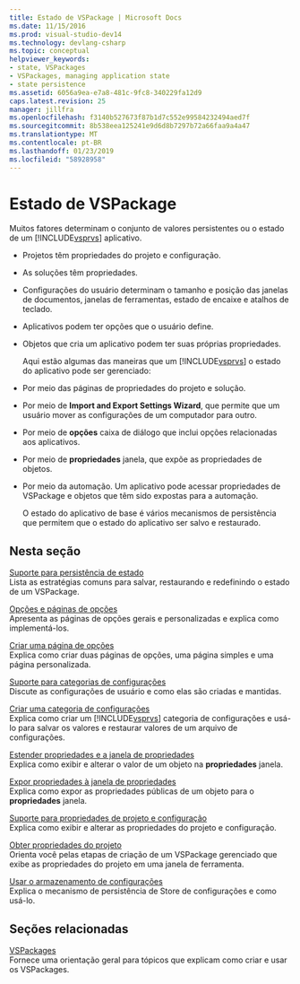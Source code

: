 ```yaml
---
title: Estado de VSPackage | Microsoft Docs
ms.date: 11/15/2016
ms.prod: visual-studio-dev14
ms.technology: devlang-csharp
ms.topic: conceptual
helpviewer_keywords:
- state, VSPackages
- VSPackages, managing application state
- state persistence
ms.assetid: 6056a9ea-e7a8-481c-9fc8-340229fa12d9
caps.latest.revision: 25
manager: jillfra
ms.openlocfilehash: f3140b527673f87b1d7c552e99584232494aed7f
ms.sourcegitcommit: 8b538eea125241e9d6d8b7297b72a66faa9a4a47
ms.translationtype: MT
ms.contentlocale: pt-BR
ms.lasthandoff: 01/23/2019
ms.locfileid: "58928958"
---
```

# <a name="vspackage-state"></a>Estado de VSPackage
Muitos fatores determinam o conjunto de valores persistentes ou o estado de um [!INCLUDE[vsprvs](../includes/vsprvs-md.md)] aplicativo.  
  
- Projetos têm propriedades do projeto e configuração.  
  
- As soluções têm propriedades.  
  
- Configurações do usuário determinam o tamanho e posição das janelas de documentos, janelas de ferramentas, estado de encaixe e atalhos de teclado.  
  
- Aplicativos podem ter opções que o usuário define.  
  
- Objetos que cria um aplicativo podem ter suas próprias propriedades.  
  
  Aqui estão algumas das maneiras que um [!INCLUDE[vsprvs](../includes/vsprvs-md.md)] o estado do aplicativo pode ser gerenciado:  
  
- Por meio das páginas de propriedades do projeto e solução.  
  
- Por meio de **Import and Export Settings Wizard**, que permite que um usuário mover as configurações de um computador para outro.  
  
- Por meio de **opções** caixa de diálogo que inclui opções relacionadas aos aplicativos.  
  
- Por meio de **propriedades** janela, que expõe as propriedades de objetos.  
  
- Por meio da automação. Um aplicativo pode acessar propriedades de VSPackage e objetos que têm sido expostas para a automação.  
  
  O estado do aplicativo de base é vários mecanismos de persistência que permitem que o estado do aplicativo ser salvo e restaurado.  
  
## <a name="in-this-section"></a>Nesta seção  
 [Suporte para persistência de estado](../misc/support-for-state-persistence.md)  
 Lista as estratégias comuns para salvar, restaurando e redefinindo o estado de um VSPackage.  
  
 [Opções e páginas de opções](../extensibility/internals/options-and-options-pages.md)  
 Apresenta as páginas de opções gerais e personalizadas e explica como implementá-los.  
  
 [Criar uma página de opções](../extensibility/creating-an-options-page.md)  
 Explica como criar duas páginas de opções, uma página simples e uma página personalizada.  
  
 [Suporte para categorias de configurações](../misc/support-for-settings-categories.md)  
 Discute as configurações de usuário e como elas são criadas e mantidas.  
  
 [Criar uma categoria de configurações](../extensibility/creating-a-settings-category.md)  
 Explica como criar um [!INCLUDE[vsprvs](../includes/vsprvs-md.md)] categoria de configurações e usá-lo para salvar os valores e restaurar valores de um arquivo de configurações.  
  
 [Estender propriedades e a janela de propriedades](../extensibility/extending-properties-and-the-property-window.md)  
 Explica como exibir e alterar o valor de um objeto na **propriedades** janela.  
  
 [Expor propriedades à janela de propriedades](../extensibility/exposing-properties-to-the-properties-window.md)  
 Explica como expor as propriedades públicas de um objeto para o **propriedades** janela.  
  
 [Suporte para propriedades de projeto e configuração](../extensibility/internals/support-for-project-and-configuration-properties.md)  
 Explica como exibir e alterar as propriedades do projeto e configuração.  
  
 [Obter propriedades do projeto](../extensibility/getting-project-properties.md)  
 Orienta você pelas etapas de criação de um VSPackage gerenciado que exibe as propriedades do projeto em uma janela de ferramenta.  
  
 [Usar o armazenamento de configurações](../extensibility/using-the-settings-store.md)  
 Explica o mecanismo de persistência de Store de configurações e como usá-lo.  
  
## <a name="related-sections"></a>Seções relacionadas  
 [VSPackages](../extensibility/internals/vspackages.md)  
 Fornece uma orientação geral para tópicos que explicam como criar e usar os VSPackages.